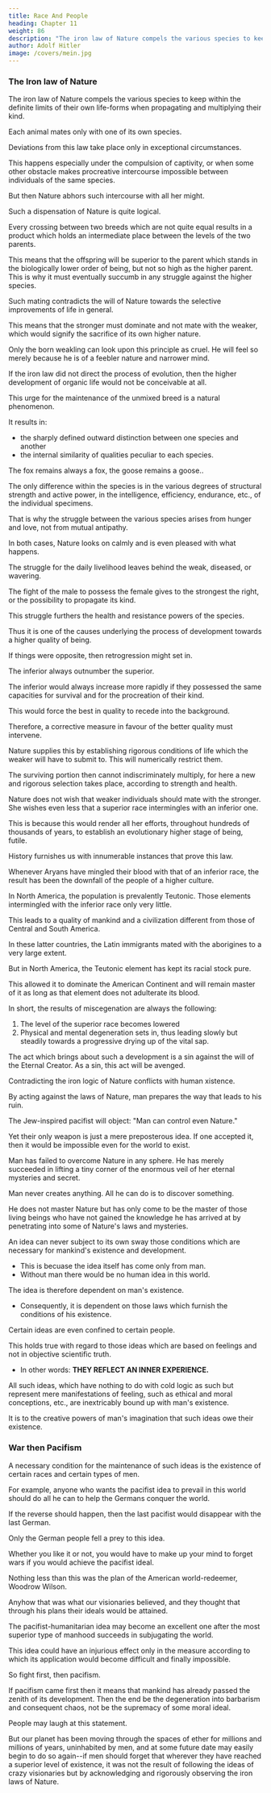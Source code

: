 ```yaml
---
title: Race And People
heading: Chapter 11
weight: 86
description: "The iron law of Nature compels the various species to keep within the definite limits of their own life-forms when propagating and multiplying their kind"
author: Adolf Hitler
image: /covers/mein.jpg
---
```


### The Iron law of Nature

<!-- THERE ARE certain truths which stand out so openly on the roadsides of life, as it
were, that every passer-by may see them. Yet, because of their very obviousness, the
general run of people disregard such truths or at least they do not make them the object
of any conscious knowledge. People are so blind to some of the simplest facts in everyday life that they are highly surprised when somebody calls attention to what
everybody ought to know. Examples of The Columbus Egg lie around us in hundreds
of thousands; but observers like Columbus are rare. -->

<!-- Walking about in the garden of Nature, most men have the self-conceit to think that they know everything; yet almost all are blind to one of the outstanding principles that Nature employs in her work. This principle may be called the inner isolation which characterizes each and every living species on this earth. -->

<!-- Even a superficial glance is sufficient to show that 

All the innumerable forms in which the life-urge of Nature manifests itself are subject to a fundamental law--one may call it an  -->

The iron law of Nature compels the various species to keep within the definite limits of their own life-forms when propagating and multiplying their kind. 

Each animal mates only with one of its own species. 

<!-- The titmouse cohabits only with the titmouse, the finch with the finch, the stork with the stork, the field-mouse with the
field-mouse, the house-mouse with the house-mouse, the wolf with the she-wolf, etc. -->

Deviations from this law take place only in exceptional circumstances. 

This happens especially under the compulsion of captivity, or when some other obstacle makes procreative intercourse impossible between individuals of the same species. 

But then Nature abhors such intercourse with all her might.

<!-- ; and her protest is most clearly demonstrated by the fact that the hybrid is either sterile or the fecundity of its descendants is limited. In most cases hybrids and their progeny are denied the ordinary powers of resistance to disease or the natural means of defence against outer attack. -->

Such a dispensation of Nature is quite logical. 

Every crossing between two breeds which are not quite equal results in a product which holds an intermediate place
between the levels of the two parents. 

This means that the offspring will be superior to the parent which stands in the biologically lower order of being, but not so  high as the higher parent. This is why it must eventually succumb in any struggle against the higher species. 

Such mating contradicts the will of Nature towards the selective improvements of life in general. 


<!-- The favourable preliminary to this improvement is not to mate individuals of higher and lower orders of being but rather to allow the complete triumph of the higher order.  -->

This means that the stronger must dominate and not mate with the weaker, which would signify the sacrifice of its own higher nature. 

Only the born weakling can look upon this principle as cruel. He will feel so merely because he is of a feebler nature and narrower mind.

If the iron law did not direct the process of evolution, then the higher development of organic life would not be conceivable at all.

This urge for the maintenance of the unmixed breed is a natural phenomenon.

It results in:
- the sharply defined outward distinction between one species and another
- the internal similarity of qualities peculiar to each species. 

The fox remains always a fox, the goose remains a goose..

<!-- , and the tiger will retain the character of a tiger.  -->

The only difference within the species is in the various degrees of structural strength and active power, in the intelligence, efficiency, endurance, etc., of the individual specimens.

<!-- It would be impossible to find a fox which has a kindly and protective disposition towards geese, just as no cat exists which has a friendly disposition towards mice. -->

That is why the struggle between the various species arises from hunger and love, not from mutual antipathy. 

In both cases, Nature looks on calmly and is even pleased with what happens.

The struggle for the daily livelihood leaves behind the weak, diseased, or wavering.

The fight of the male to possess the female gives to the strongest the right, or the possibility to propagate its kind. 

This struggle furthers the health and resistance powers of the species.

Thus it is one of the causes underlying the process of development towards a higher quality of being.

If things were opposite, then retrogression might set in. 

The inferior always outnumber the superior. 

The inferior would always increase more rapidly if they possessed the same capacities for survival and for the procreation of their kind.

This would force the best in quality to recede into the background. 

Therefore, a corrective measure in favour of the better quality must intervene.

Nature supplies this by establishing rigorous conditions of life which the weaker will have to submit to. This will numerically restrict them.

The surviving portion then cannot indiscriminately multiply, for here a new and rigorous selection takes place, according to strength and health. 

Nature does not wish that weaker individuals should mate with the stronger. She wishes even less that a superior race intermingles with an inferior one.

This is because this would render all her efforts, throughout hundreds of thousands of years, to establish an evolutionary higher stage of being, futile.

History furnishes us with innumerable instances that prove this law. 

Whenever Aryans have mingled their blood with that of an inferior race, the result has been the downfall of the people of a higher culture.

In North America, the population is prevalently Teutonic. Those elements intermingled with the inferior race only very little.

This leads to a quality of mankind and a civilization different from those of Central and South America. 

In these latter countries, the Latin immigrants mated with the aborigines to a very large extent.

But in North America, the Teutonic element has kept its racial stock pure. 

This allowed it to dominate the American Continent and will remain master of it as long as that element does not adulterate its blood.

In short, the results of miscegenation are always the following:

1. The level of the superior race becomes lowered
2. Physical and mental degeneration sets in, thus leading slowly but steadily towards a progressive drying up of the vital sap.

The act which brings about such a development is a sin against the will of the Eternal Creator. As a sin, this act will be avenged. 

Contradicting the iron logic of Nature conflicts with human xistence. 

By acting against the laws of Nature, man prepares the way that leads to his ruin.

<!-- Here we meet the insolent objection, which is Jewish in its inspiration and is typical of
the modern pacifist.  -->

The Jew-inspired pacifist will object: "Man can control even Nature."

<!-- There are millions who repeat by rote that piece of Jewish babble and end up by
imagining that somehow they themselves are the conquerors of Nature.  -->

Yet their only weapon is just a mere preposterous idea. If one accepted it, then it would be impossible even for the  world to exist. 

Man has failed to overcome Nature in any sphere. He has merely succeeded in lifting a tiny corner of the enormous veil of her eternal mysteries and secret.

Man never creates anything. All he can do is to discover something. 

He does not master Nature but has only come to be the master of those living beings who have not gained the knowledge he has arrived at by penetrating into some of Nature's laws and mysteries. 


An idea can never subject to its own sway those conditions which are necessary for mankind's existence and development.
- This is becuase the idea itself has come only from man. 
- Without man there would be no human idea in this world.

The idea is therefore dependent on man's existence.
- Consequently, it is dependent on those laws which furnish the conditions of his existence.

Certain ideas are even confined to certain people. 

This holds true with regard to those ideas which are based on feelings and not in objective scientific truth.
- In other words: **THEY REFLECT AN INNER EXPERIENCE.**

All such ideas, which have nothing to do with cold logic as such but represent mere manifestations of feeling, such as ethical and moral conceptions, etc., are inextricably bound up with man's existence. 

It is to the creative powers of man's imagination that such ideas owe their existence.


### War then Pacifism

A necessary condition for the maintenance of such ideas is the existence of certain races and certain types of men. 

For example, anyone who wants the pacifist idea to prevail in this world should do all he can to help the Germans conquer the world.

If the reverse should happen, then the last pacifist would disappear with the last German.

Only the German people fell a prey to this idea. 

Whether you like it or not, you would have to make up your mind to forget wars if you would achieve the pacifist ideal.

Nothing less than this was the plan of the American world-redeemer, Woodrow Wilson. 

Anyhow that was what our visionaries believed, and they thought that through his plans their ideals would be attained.

The pacifist-humanitarian idea may become an excellent one after the most superior type of manhood succeeds in subjugating the world.

 <!-- to such an extent that this type is then sole master of the earth.  -->

This idea could have an injurious effect only in the measure according to which its application would become difficult
and finally impossible. 

So fight first, then pacifism. 

If pacifism came first then it means that mankind has already passed the zenith of its development. Then the end be the  degeneration into barbarism and consequent chaos, not be the supremacy of some moral ideal.

People may laugh at this statement.

But our planet has been moving through the spaces of ether for millions and millions of years, uninhabited by men, and at some future date may easily begin to do so again--if men should forget that wherever they have reached a superior level of existence, it was not the result of following the ideas of crazy visionaries but by acknowledging and rigorously observing the iron laws of Nature.

